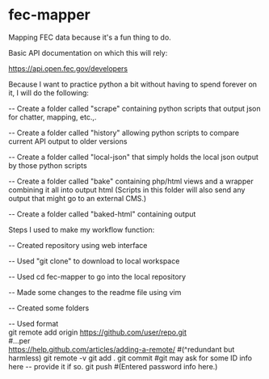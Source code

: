 # fec-mapper
Mapping FEC data because it's a fun thing to do. 

Basic API documentation on which this will rely:

https://api.open.fec.gov/developers 

Because I want to practice python a bit without having to spend forever on it, I will do the following:

-- Create a folder called "scrape" containing python scripts that output json for chatter, mapping, etc.,.

-- Create a folder called "history" allowing python scripts to compare current API output to older versions

-- Create a folder called "local-json" that simply holds the local json output by those python scripts

-- Create a folder called "bake" containing php/html views and a wrapper combining it all into output html
   (Scripts in this folder will also send any output that might go to an external CMS.)

-- Create a folder called "baked-html" containing output



Steps I used to make my workflow function:

-- Created repository using web interface

-- Used "git clone" to download to local workspace

-- Used   cd fec-mapper  to go into the local repository

-- Made some changes to the readme file using vim

-- Created some folders

-- Used format   
	git remote add origin https://github.com/user/repo.git   
	#...per   
	https://help.github.com/articles/adding-a-remote/
	#(^redundant but harmless)
	git remote -v
	git add .
	git commit
	#git may ask for some ID info here -- provide it if so.
	git push
	#(Entered password info here.)



